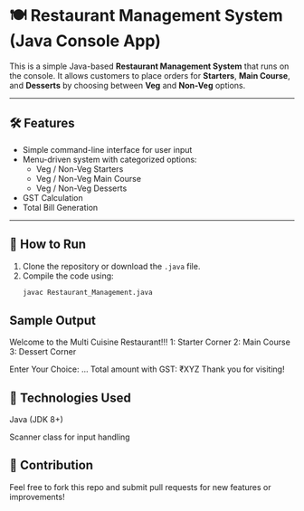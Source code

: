 # 🍽️ Restaurant Management System (Java Console App)

This is a simple Java-based **Restaurant Management System** that runs on the console. It allows customers to place orders for **Starters**, **Main Course**, and **Desserts** by choosing between **Veg** and **Non-Veg** options.

---

## 🛠️ Features

- Simple command-line interface for user input
- Menu-driven system with categorized options:
  - Veg / Non-Veg Starters
  - Veg / Non-Veg Main Course
  - Veg / Non-Veg Desserts
- GST Calculation
- Total Bill Generation

---

## 📌 How to Run

1. Clone the repository or download the `.java` file.
2. Compile the code using:
   ```bash
   javac Restaurant_Management.java

## Sample Output
Welcome to the Multi Cuisine Restaurant!!!
1: Starter Corner
2: Main Course
3: Dessert Corner

Enter Your Choice:
...
Total amount with GST: ₹XYZ
Thank you for visiting!

## 🧾 Technologies Used
Java (JDK 8+)

Scanner class for input handling

## 🤝 Contribution
Feel free to fork this repo and submit pull requests for new features or improvements!
